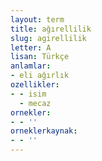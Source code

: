 ```yaml
---
layout: term
title: ağırellilik
slug: agirellilik
letter: A
lisan: Türkçe
anlamlar:
- eli ağırlık
ozellikler:
- - isim
  - mecaz
ornekler:
- - ''
orneklerkaynak:
- - ''
---
```

